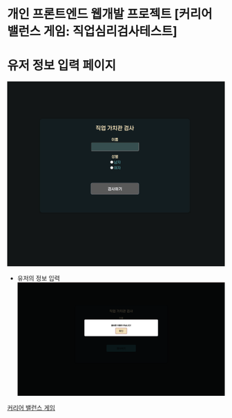 # 개인 프론트엔드 웹개발 프로젝트 [커리어 밸런스 게임: 직업심리검사테스트]

# 유저 정보 입력 페이지
![유저 정보 입력 페이지](./photo/1.png)
- 유저의 정보 입력
![유저 정보 입력 실패](./photo/2.png)

[커리어 밸런스 게임](http://elice-kdt-3rd-vm-085.koreacentral.cloudapp.azure.com/)
